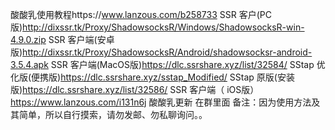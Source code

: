酸酸乳使用教程https://www.lanzous.com/b258733
SSR 客户(PC版)http://dixssr.tk/Proxy/ShadowsocksR/Windows/ShadowsocksR-win-4.9.0.zip
SSR 客户端(安卓版)http://dixssr.tk/Proxy/ShadowsocksR/Android/shadowsocksr-android-3.5.4.apk
SSR 客户端(MacOS版)https://dlc.ssrshare.xyz/list/32584/
SStap 优化版(便携版)https://dlc.ssrshare.xyz/sstap_Modified/
SStap 原版(安装版)https://dlc.ssrshare.xyz/list/32586/
SSR 客户端（ iOS版）https://www.lanzous.com/i131n6j
酸酸乳更新 在群里面
备注：因为使用方法及其简单，所以自行摸索，请勿发邮、勿私聊询问。。
